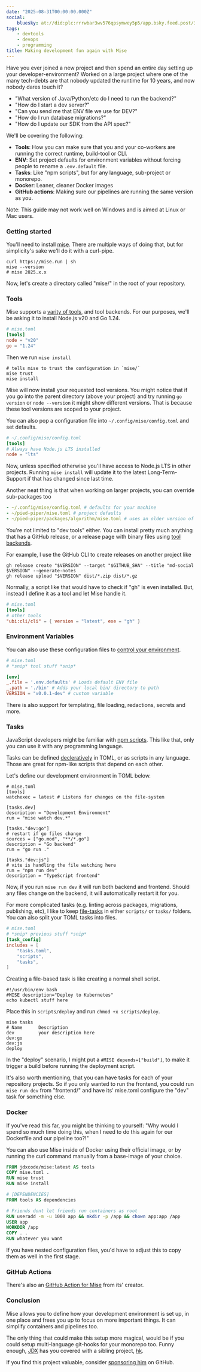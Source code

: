 ```yaml
---
date: "2025-08-31T00:00:00.000Z"
social:
    bluesky: at://did:plc:rrrwbar3wv576qpsymwey5p5/app.bsky.feed.post/3lx2pt6p2722u
tags:
    - devtools
    - devops
    - programming
title: Making development fun again with Mise
---
```

Have you ever joined a new project and then spend an entire day setting up your developer-environment? Worked on a large project where one of the many tech-debts are that nobody updated the runtime for 10 years, and now nobody dares touch it?

- "What version of Java/Python/etc do I need to run the backend?"
- "How do I start a dev server?"
- "Can you send me that ENV file we use for DEV?"
- "How do I run database migrations?"
- "How do I update our SDK from the API spec?"

We'll be covering the following:

- **Tools**: How you can make sure that you and your co-workers are running the correct runtime, build-tool or CLI.
- **ENV**: Set project defaults for environment variables without forcing people to rename a `.env.default` file.
- **Tasks**: Like "npm scripts", but for any language, sub-project or monorepo.
- **Docker**: Leaner, cleaner Docker images
- **GitHub actions**: Making sure our pipelines are running the same version as you.

Note: This guide may not work well on Windows and is aimed at Linux or Mac users.

### Getting started

You'll need to install [mise](https://mise.jdx.dev). There are multiple ways of doing that, but for simplicity's sake we'll do it with a curl-pipe.

```shell
curl https://mise.run | sh
mise --version
# mise 2025.x.x
```

Now, let's create a directory called "mise/" in the root of your repository.

### Tools

Mise supports a [varity of tools](https://mise.jdx.dev/dev-tools/), and tool backends. For our purposes, we'll be asking it to install Node.js v20 and Go 1.24.

```toml
# mise.toml
[tools]
node = "v20"
go = "1.24"
```

Then we run `mise install`

```shell
# tells mise to trust the configuration in `mise/`
mise trust
mise install
```

Mise will now install your requested tool versions. You might notice that if you go into the parent directory (above your project) and try running `go version` or `node --version` it might show different versions. That is because these tool versions are scoped to your project.

You can also pop a configuration file into `~/.config/mise/config.toml` and set defaults.

```toml
# ~/.config/mise/config.toml
[tools]
# Always have Node.js LTS installed
node = "lts"
```

Now, unless specified otherwise you'll have access to Node.js LTS in other projects. Running `mise install` will update it to the latest Long-Term-Support if that has changed since last time.

Another neat thing is that when working on larger projects, you can override sub-packages too

```yaml
- ~/.config/mise/config.toml # defaults for your machine
- ~/pied-piper/mise.toml # project defaults
- ~/pied-piper/packages/algorithm/mise.toml # uses an older version of python
```

You're not limited to "dev tools" either. You can install pretty much anything that has a GitHub release, or a release page with binary files using [tool backends](https://mise.jdx.dev/dev-tools/backends/).

For example, I use the GitHub CLI to create releases on another project like

```shell
gh release create "$VERSION" --target "$GITHUB_SHA" --title "md-social $VERSION" --generate-notes
gh release upload "$VERSION" dist/*.zip dist/*.gz
```

Normally, a script like that would have to check if "gh" is even installed. But, instead I define it as a tool and let Mise handle it.

```toml
# mise.toml
[tools]
# other tools
"ubi:cli/cli" = { version = "latest", exe = "gh" }
```

### Environment Variables

You can also use these configuration files to [control your environment](https://mise.jdx.dev/environments/).

```toml
# mise.toml
# *snip* tool stuff *snip*

[env]
_.file = '.env.defaults' # Loads default ENV file
_.path = './bin' # Adds your local bin/ directory to path
VERSION = "v0.0.1-dev" # custom variable
```

There is also support for templating, file loading, redactions, secrets and more.

### Tasks

JavaScript developers might be familiar with [npm scripts](https://docs.npmjs.com/cli/v8/using-npm/scripts?v=true). This like that, only you can use it with any programming language.

Tasks can be defined [decleratively](https://mise.jdx.dev/tasks/#tasks-in-mise-toml-files) in TOML, or as scripts in any language. Those are great for npm-like scripts that depend on each other.

Let's define our development environment in TOML below.

```
# mise.toml
[tools]
watchexec = latest # Listens for changes on the file-system

[tasks.dev]
description = "Development Environment"
run = "mise watch dev.*"

[tasks."dev:go"]
# restart if go files change
sources = ["go.mod", "**/*.go"]
description = "Go backend"
run = "go run ."

[tasks."dev:js"]
# vite is handling the file watching here
run = "npm run dev"
description = "TypeScript frontend"
```

Now, if you run `mise run dev` it will run both backend and frontend. Should any files change on the backend, it will automatically restart it for you.

For more complicated tasks (e.g. linting across packages, migrations, publishing, etc), I like to keep [file-tasks](https://mise.jdx.dev/tasks/file-tasks.html) in either `scripts/` or `tasks/` folders. You can also split your TOML tasks into files.

```toml
# mise.toml
# *snip* previous stuff *snip*
[task_config]
includes = [
    "tasks.toml",
    "scripts",
    "tasks",
]
```

Creating a file-based task is like creating a normal shell script.

```shell
#!/usr/bin/env bash
#MISE description="Deploy to Kubernetes"
echo kubectl stuff here
```

Place this in `scripts/deploy` and run `chmod +x scripts/deploy`.

```shell
mise tasks
# Name      Description
dev         your description here
dev:go
dev:js
deploy
```

In the "deploy" scenario, I might put a `#MISE depends=["build"]`, to make it trigger a build before running the deployment script.

It's also worth mentioning, that you can have tasks for each of your repository projects. So if you only wanted to run the frontend, you could run `mise run dev` from "frontend/" and have its' mise.toml configure the "dev" task for something else.

### Docker

If you've read this far, you might be thinking to yourself: "Why would I spend so much time doing this, when I need to do this again for our Dockerfile and our pipeline too?!"

You can also use Mise inside of Docker using their official image, or by running the curl command manually from a base-image of your choice.

```dockerfile
FROM jdxcode/mise:latest AS tools
COPY mise.toml .
RUN mise trust
RUN mise install

# [DEPENDENCIES]
FROM tools AS dependencies

# Friends dont let friends run containers as root
RUN useradd -m -u 1000 app && mkdir -p /app && chown app:app /app
USER app
WORKDIR /app
COPY . .
RUN whatever you want
```

If you have nested configuration files, you'd have to adjust this to copy them as well in the first stage.

### GitHub Actions

There's also an [GitHub Action for Mise](https://github.com/jdx/mise-action) from its' creator.

### Conclusion

Mise allows you to define how your development environment is set up, in one place and frees you up to focus on more important things. It can simplify containers and pipelines too.

The only thing that could make this setup more magical, would be if you could setup multi-language git-hooks for your monorepo too. Funny enough, [JDX](https://github.com/jdx) has you covered with a sibling project, [hk](https://github.com/jdx/hk).

If you find this project valuable, consider [sponsoring him](https://github.com/sponsors/jdx) on GitHub.
